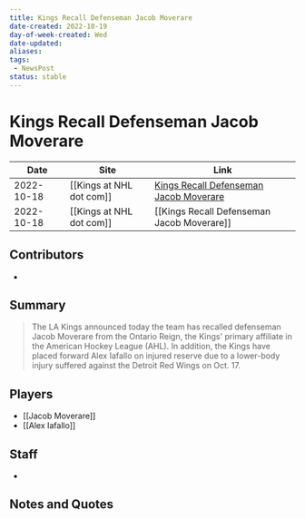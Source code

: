 ```yaml
---
title: Kings Recall Defenseman Jacob Moverare
date-created: 2022-10-19
day-of-week-created: Wed
date-updated: 
aliases: 
tags:
 - NewsPost
status: stable
---
```


# Kings Recall Defenseman Jacob Moverare

| Date       | Site                 | Link                                                                                                                        |
| ---------- | -------------------- | --------------------------------------------------------------------------------------------------------------------------- |
| 2022-10-18 | [[Kings at NHL dot com]] | [Kings Recall Defenseman Jacob Moverare](https://www.nhl.com/kings/news/kings-recall-defenseman-jacob-moverare/c-336510044) |
| 2022-10-18 | [[Kings at NHL dot com]] | [[Kings Recall Defenseman Jacob Moverare]]                                                                                  |


## Contributors
- 


## Summary
> The LA Kings announced today the team has recalled defenseman Jacob Moverare from the Ontario Reign, the Kings' primary affiliate in the American Hockey League (AHL). In addition, the Kings have placed forward Alex Iafallo on injured reserve due to a lower-body injury suffered against the Detroit Red Wings on Oct. 17.


## Players
- [[Jacob Moverare]]
- [[Alex Iafallo]]


## Staff
- 


## Notes and Quotes
> 

